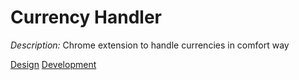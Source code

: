 # Currency Handler

_Description:_ Chrome extension to handle currencies in comfort way

[Design](./design/README.md)
[Development](./development/README.md)
